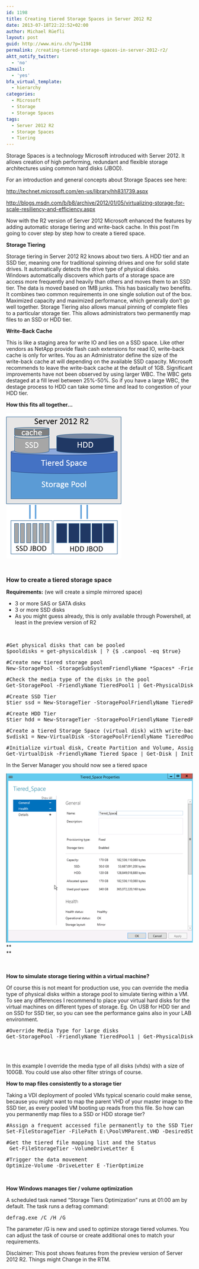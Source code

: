 ```yaml
---
id: 1198
title: Creating tiered Storage Spaces in Server 2012 R2
date: 2013-07-18T22:22:52+02:00
author: Michael Rüefli
layout: post
guid: http://www.miru.ch/?p=1198
permalink: /creating-tiered-storage-spaces-in-server-2012-r2/
aktt_notify_twitter:
  - 'no'
s2mail:
  - 'yes'
bfa_virtual_template:
  - hierarchy
categories:
  - Microsoft
  - Storage
  - Storage Spaces
tags:
  - Server 2012 R2
  - Storage Spaces
  - Tiering
---
```

Storage Spaces is a technology Microsoft introduced with Server 2012. It allows creation of high performing, redundant and flexible storage architectures using common hard disks (JBOD).

For an introduction and general concepts about Storage Spaces see here:

<http://technet.microsoft.com/en-us/library/hh831739.aspx>

<http://blogs.msdn.com/b/b8/archive/2012/01/05/virtualizing-storage-for-scale-resiliency-and-efficiency.aspx>

Now with the R2 version of Server 2012 Microsoft enhanced the features by adding automatic storage tiering and write-back cache. In this post I&#8217;m going to cover step by step how to create a tiered space.

**Storage Tiering** 

Storage tiering in Server 2012 R2 knows about two tiers. A HDD tier and an SSD tier, meaning one for traditional spinning drives and one for solid state drives. It automatically detects the drive type of physical disks.  
Windows automatically discovers which parts of a storage space are access more frequently and heavily than others and moves them to an SSD tier. The data is moved based on 1MB junks. This has basically two benefits. It combines two common requirements in one single solution out of the box. Maximized capacity and maximized performance, which generally don&#8217;t go well together. Storage Tiering also allows manual pinning of complete files to a particular storage tier. This allows administrators two permanently map files to an SSD or HDD tier.

**Write-Back Cache** 

This is like a staging area for write IO and lies on a SSD space. Like other vendors as NetApp provide flash cash extensions for read IO, write-back cache is only for writes. You as an Administrator define the size of the write-back cache at will depending on the available SSD capacity. Microsoft recommends to leave the write-back cache at the default of 1GB. Significant improvements have not been observed by using larger WBC. The WBC gets destaged at a fill level between 25%-50%. So if you have a large WBC, the destage process to HDD can take some time and lead to congestion of your HDD tier.

**How this fits all together…** 

![](../content/images/2013/07/071813_2125_Creatingati1.png) 

&nbsp;

<span style="font-size: 12pt;"><strong>How to create a tiered storage space </strong></span>

**Requirements:** (we will create a simple mirrored space)

  * 3 or more SAS or SATA disks
  * 3 or more SSD disks
  * As you might guess already, this is only available through Powershell, at least in the preview version of R2

&nbsp;

<pre>#Get physical disks that can be pooled
$pooldisks = get-physicaldisk | ? {$_.canpool -eq $true}</pre>

<pre>#Create new tiered storage pool 
New-StoragePool -StorageSubSystemFriendlyName *Spaces* -FriendlyName TieredPool1 -PhysicalDisks $pooldisks</pre>

<pre>#Check the media type of the disks in the pool 
Get-StoragePool -FriendlyName TieredPool1 | Get-PhysicalDisk | Select FriendlyName, MediaType, Size</pre>

<pre>#Create SSD Tier 
$tier_ssd = New-StorageTier -StoragePoolFriendlyName TieredPool1 -FriendlyName SSD_TIER -MediaType SSD</pre>

<pre>#Create HDD Tier 
$tier_hdd = New-StorageTier -StoragePoolFriendlyName TieredPool1 -FriendlyName HDD_TIER -MediaType HDD</pre>

<pre>#Create a tiered Storage Space (virtual disk) with write-back cache enabled 
$vdisk1 = New-VirtualDisk -StoragePoolFriendlyName TieredPool1 -FriendlyName Tiered_Space -StorageTiers @($tier_ssd, $tier_hdd) -StorageTierSizes @(50GB, 120GB) -ResiliencySettingName Mirror -WriteCacheSize 5GB</pre>

<pre>#Initialize virtual disk, Create Partition and Volume, Assign Drive Letter 
Get-VirtualDisk -FriendlyName Tiered_Space | Get-Disk | Initialize-Disk –Passthru  | New-Partition –AssignDriveLetter –UseMaximumSize | Format-Volume -force -Confirm:$false</pre>

In the Server Manager you should now see a tiered space

![](../content/images/2013/07/071813_2125_Creatingati2.png) **  
** 

&nbsp;

**How to simulate storage tiering within a virtual machine?** 

Of course this is not meant for production use, you can override the media type of physical disks within a storage pool to simulate tiering within a VM. To see any differences I recommend to place your virtual hard disks for the virtual machines on different types of storage. Eg. On USB for HDD tier and on SSD for SSD tier, so you can see the performance gains also in your LAB environment.

<pre>#Override Media Type for large disks
Get-StoragePool -FriendlyName TieredPool1 | Get-PhysicalDisk | ? {$_.Size -eq 106568876032} | Set-PhysicalDisk -MediaType HDD
<span style="font-family: Lucida Console; font-size: 9pt;"><span style="color: orangered;"> </span></span></pre>

&nbsp;

In this example I override the media type of all disks (vhds) with a size of 100GB. You could use also other filter strings of course.

**How to map files consistently to a storage tier** 

Taking a VDI deployment of pooled VMs typical scenario could make sense, because you might want to map the parent VHD of your master image to the SSD tier, as every pooled VM booting up reads from this file. So how can you permanently map files to a SSD or HDD storage tier?

<pre>#Assign a frequent accessed file permanently to the SSD Tier 
Set-FileStorageTier -FilePath E:\PoolVMParent.VHD -DesiredStorageTier ($vdisk1 | Get-StorageTier -MediaType SSD)</pre>

<pre>#Get the tiered file mapping list and the Status
 Get-FileStorageTier -VolumeDriveLetter E</pre>

<pre>#Trigger the data movement 
Optimize-Volume -DriveLetter E -TierOptimize</pre>

&nbsp;

**How Windows manages tier / volume optimization** 

A scheduled task named &#8220;Storage Tiers Optimization&#8221; runs at 01:00 am by default. The task runs a defrag command:

<pre>defrag.exe /C /H /G</pre>

The parameter /G is new and used to optimize storage tiered volumes. You can adjust the task of course or create additional ones to match your requirements.

Disclaimer: This post shows features from the preview version of Server 2012 R2. Things might Change in the RTM.